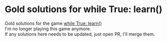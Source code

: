 # Gold solutions for while True: learn()
Gold solutions for the game [while True: learn()](https://store.steampowered.com/app/619150/while_True_learn/)  
I'm no longer playing this game anymore.  
If any solutions here needs to be updated, just open PR, I'll merge them.
